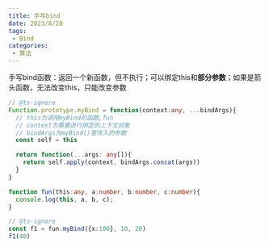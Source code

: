 ```yaml
---
title: 手写bind
date: 2023/8/20
tags:
 - Bind
categories:
 - 算法
---
```



手写bind函数：返回一个新函数，但不执行；可以绑定this和**部分参数**；如果是箭头函数，无法改变this，只能改变参数

```typescript
// @ts-ignore
Function.prototype.myBind = function(context:any, ...bindArgs){
  // this为调用myBind的函数,fun
  // context为需要进行绑定的上下文对象
  // bindArgs为myBind()里传入的参数
  const self = this

  return function(...args: any[]){
    return self.apply(context, bindArgs.concat(args))
  }
}

function fun(this:any, a:number, b:number, c:number){
  console.log(this, a, b, c);
}

// @ts-ignore
const f1 = fun.myBind({x:100}, 10, 20)
f1(40)
```


